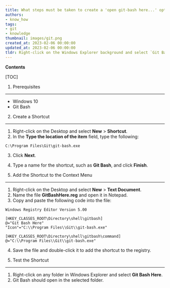 ```yaml
---
title: What steps must be taken to create a 'open git-bash here...' option in the windows explorer context menu?
authors:
- know_how
tags:
- git
- knowledge
thumbnail: images/git.png
created_at: 2023-02-06 00:00:00
updated_at: 2023-02-06 00:00:00
tldr: Right-click on the Windows Explorer background and select `Git Bash Here` from the context menu.
---
```


**Contents**

[TOC]

1. Prerequisites
---
- Windows 10
- Git Bash

2. Create a Shortcut
---
1. Right-click on the Desktop and select **New** > **Shortcut**.
2. In the **Type the location of the item** field, type the following:

`C:\Program Files\Git\git-bash.exe`

3. Click **Next**.
4. Type a name for the shortcut, such as **Git Bash**, and click **Finish**.

3. Add the Shortcut to the Context Menu
---
1. Right-click on the Desktop and select **New** > **Text Document**.
2. Name the file **GitBashHere.reg** and open it in Notepad.
3. Copy and paste the following code into the file:

```
Windows Registry Editor Version 5.00

[HKEY_CLASSES_ROOT\Directory\shell\gitbash]
@="Git Bash Here"
"Icon"="C:\\Program Files\\Git\\git-bash.exe"

[HKEY_CLASSES_ROOT\Directory\shell\gitbash\command]
@="C:\\Program Files\\Git\\git-bash.exe"
```

4. Save the file and double-click it to add the shortcut to the registry.

4. Test the Shortcut
---
1. Right-click on any folder in Windows Explorer and select **Git Bash Here**.
2. Git Bash should open in the selected folder.
